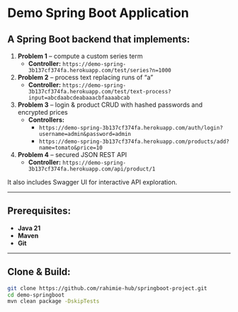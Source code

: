 # Demo Spring Boot Application

## A Spring Boot backend that implements:

1. **Problem 1** – compute a custom series term  
   - **Controller:** `https://demo-spring-3b137cf374fa.herokuapp.com/test/series?n=1000`  
2. **Problem 2** – process text replacing runs of “a”  
   - **Controller:** `https://demo-spring-3b137cf374fa.herokuapp.com/test/text-process?input=abcdaabcdeabaaacbfaaaabcab`  
3. **Problem 3** – login & product CRUD with hashed passwords and encrypted prices  
   - **Controllers:**  
     - `https://demo-spring-3b137cf374fa.herokuapp.com/auth/login?username=admin&password=admin`  
     - `https://demo-spring-3b137cf374fa.herokuapp.com/products/add?name=tomato&price=10`  
4. **Problem 4** – secured JSON REST API  
   - **Controller:** `https://demo-spring-3b137cf374fa.herokuapp.com/api/product/1`  

It also includes Swagger UI for interactive API exploration.

---

## Prerequisites:

- **Java 21**  
- **Maven**  
- **Git**

---

## Clone & Build:

```bash
git clone https://github.com/rahimie-hub/springboot-project.git
cd demo-springboot
mvn clean package -DskipTests 
